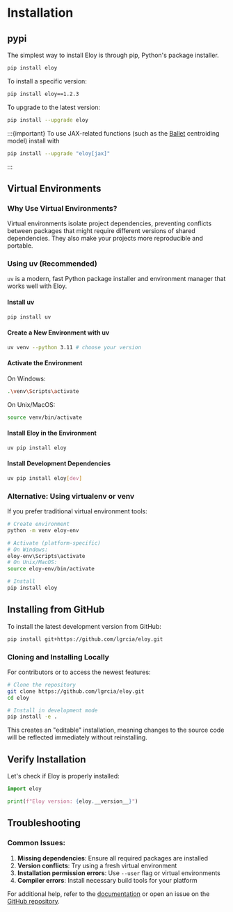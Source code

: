 # Installation

## pypi

The simplest way to install Eloy is through pip, Python's package installer.

```bash
pip install eloy
```

To install a specific version:

```bash
pip install eloy==1.2.3
```

To upgrade to the latest version:

```bash
pip install --upgrade eloy
```

:::{important}
To use JAX-related functions (such as the [Ballet](eloy.ballet.model.Ballet) centroiding model) install with 

```bash
pip install --upgrade "eloy[jax]"
```

:::


## Virtual Environments

### Why Use Virtual Environments?

Virtual environments isolate project dependencies, preventing conflicts between packages that might require different versions of shared dependencies. They also make your projects more reproducible and portable.

### Using uv (Recommended)

`uv` is a modern, fast Python package installer and environment manager that works well with Eloy.

#### Install uv
```bash
pip install uv
```

#### Create a New Environment with uv
```bash
uv venv --python 3.11 # choose your version
```

#### Activate the Environment

On Windows:
```bash
.\venv\Scripts\activate
```

On Unix/MacOS:
```bash
source venv/bin/activate
```

#### Install Eloy in the Environment
```bash
uv pip install eloy
```

#### Install Development Dependencies
```bash
uv pip install eloy[dev]
```

### Alternative: Using virtualenv or venv

If you prefer traditional virtual environment tools:

```bash
# Create environment
python -m venv eloy-env

# Activate (platform-specific)
# On Windows:
eloy-env\Scripts\activate
# On Unix/MacOS:
source eloy-env/bin/activate

# Install
pip install eloy
```

## Installing from GitHub

To install the latest development version from GitHub:

```bash
pip install git+https://github.com/lgrcia/eloy.git
```

### Cloning and Installing Locally

For contributors or to access the newest features:

```bash
# Clone the repository
git clone https://github.com/lgrcia/eloy.git
cd eloy

# Install in development mode
pip install -e .
```

This creates an "editable" installation, meaning changes to the source code will be reflected immediately without reinstalling.

## Verify Installation

Let's check if Eloy is properly installed:

```python
import eloy

print(f"Eloy version: {eloy.__version__}")
```
## Troubleshooting

### Common Issues:

1. **Missing dependencies**: Ensure all required packages are installed
2. **Version conflicts**: Try using a fresh virtual environment
3. **Installation permission errors**: Use `--user` flag or virtual environments
4. **Compiler errors**: Install necessary build tools for your platform

For additional help, refer to the [documentation](https://eloy.readthedocs.io/) or open an issue on the [GitHub repository](https://github.com/lgrcia/eloy/issues).